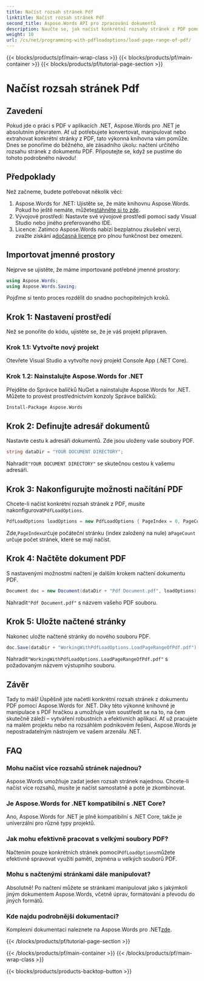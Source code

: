 ```yaml
---
title: Načíst rozsah stránek Pdf
linktitle: Načíst rozsah stránek Pdf
second_title: Aspose.Words API pro zpracování dokumentů
description: Naučte se, jak načíst konkrétní rozsahy stránek z PDF pomocí Aspose.Words for .NET v tomto komplexním, podrobném tutoriálu. Ideální pro .NET vývojáře.
weight: 10
url: /cs/net/programming-with-pdfloadoptions/load-page-range-of-pdf/
---
```


{{< blocks/products/pf/main-wrap-class >}}
{{< blocks/products/pf/main-container >}}
{{< blocks/products/pf/tutorial-page-section >}}

# Načíst rozsah stránek Pdf

## Zavedení

Pokud jde o práci s PDF v aplikacích .NET, Aspose.Words pro .NET je absolutním převratem. Ať už potřebujete konvertovat, manipulovat nebo extrahovat konkrétní stránky z PDF, tato výkonná knihovna vám pomůže. Dnes se ponoříme do běžného, ale zásadního úkolu: načtení určitého rozsahu stránek z dokumentu PDF. Připoutejte se, když se pustíme do tohoto podrobného návodu!

## Předpoklady

Než začneme, budete potřebovat několik věcí:

1. Aspose.Words for .NET: Ujistěte se, že máte knihovnu Aspose.Words. Pokud ho ještě nemáte, můžete[stáhněte si to zde](https://releases.aspose.com/words/net/).
2. Vývojové prostředí: Nastavte své vývojové prostředí pomocí sady Visual Studio nebo jiného preferovaného IDE.
3.  Licence: Zatímco Aspose.Words nabízí bezplatnou zkušební verzi, zvažte získání a[dočasná licence](https://purchase.aspose.com/temporary-license/) pro plnou funkčnost bez omezení.

## Importovat jmenné prostory

Nejprve se ujistěte, že máme importované potřebné jmenné prostory:

```csharp
using Aspose.Words;
using Aspose.Words.Saving;
```

Pojďme si tento proces rozdělit do snadno pochopitelných kroků. 

## Krok 1: Nastavení prostředí

Než se ponoříte do kódu, ujistěte se, že je váš projekt připraven.

### Krok 1.1: Vytvořte nový projekt
Otevřete Visual Studio a vytvořte nový projekt Console App (.NET Core).

### Krok 1.2: Nainstalujte Aspose.Words for .NET
Přejděte do Správce balíčků NuGet a nainstalujte Aspose.Words for .NET. Můžete to provést prostřednictvím konzoly Správce balíčků:

```sh
Install-Package Aspose.Words
```

## Krok 2: Definujte adresář dokumentů

Nastavte cestu k adresáři dokumentů. Zde jsou uloženy vaše soubory PDF.

```csharp
string dataDir = "YOUR DOCUMENT DIRECTORY";
```

 Nahradit`"YOUR DOCUMENT DIRECTORY"` se skutečnou cestou k vašemu adresáři.

## Krok 3: Nakonfigurujte možnosti načítání PDF

 Chcete-li načíst konkrétní rozsah stránek z PDF, musíte nakonfigurovat`PdfLoadOptions`.

```csharp
PdfLoadOptions loadOptions = new PdfLoadOptions { PageIndex = 0, PageCount = 1 };
```

 Zde,`PageIndex`určuje počáteční stránku (index založený na nule) a`PageCount` určuje počet stránek, které se mají načíst.

## Krok 4: Načtěte dokument PDF

S nastavenými možnostmi načtení je dalším krokem načtení dokumentu PDF.

```csharp
Document doc = new Document(dataDir + "Pdf Document.pdf", loadOptions);
```

 Nahradit`"Pdf Document.pdf"` s názvem vašeho PDF souboru.

## Krok 5: Uložte načtené stránky

Nakonec uložte načtené stránky do nového souboru PDF.

```csharp
doc.Save(dataDir + "WorkingWithPdfLoadOptions.LoadPageRangeOfPdf.pdf");
```

 Nahradit`"WorkingWithPdfLoadOptions.LoadPageRangeOfPdf.pdf"` s požadovaným názvem výstupního souboru.

## Závěr

Tady to máš! Úspěšně jste načetli konkrétní rozsah stránek z dokumentu PDF pomocí Aspose.Words for .NET. Díky této výkonné knihovně je manipulace s PDF hračkou a umožňuje vám soustředit se na to, na čem skutečně záleží – vytváření robustních a efektivních aplikací. Ať už pracujete na malém projektu nebo na rozsáhlém podnikovém řešení, Aspose.Words je nepostradatelným nástrojem ve vašem arzenálu .NET.

## FAQ

### Mohu načíst více rozsahů stránek najednou?
Aspose.Words umožňuje zadat jeden rozsah stránek najednou. Chcete-li načíst více rozsahů, musíte je načíst samostatně a poté je zkombinovat.

### Je Aspose.Words for .NET kompatibilní s .NET Core?
Ano, Aspose.Words for .NET je plně kompatibilní s .NET Core, takže je univerzální pro různé typy projektů.

### Jak mohu efektivně pracovat s velkými soubory PDF?
 Načtením pouze konkrétních stránek pomocí`PdfLoadOptions`můžete efektivně spravovat využití paměti, zejména u velkých souborů PDF.

### Mohu s načtenými stránkami dále manipulovat?
Absolutně! Po načtení můžete se stránkami manipulovat jako s jakýmkoli jiným dokumentem Aspose.Words, včetně úprav, formátování a převodu do jiných formátů.

### Kde najdu podrobnější dokumentaci?
 Komplexní dokumentaci naleznete na Aspose.Words pro .NET[zde](https://reference.aspose.com/words/net/).



{{< /blocks/products/pf/tutorial-page-section >}}

{{< /blocks/products/pf/main-container >}}
{{< /blocks/products/pf/main-wrap-class >}}

{{< blocks/products/products-backtop-button >}}
